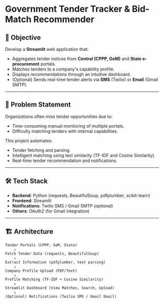 # Government Tender Tracker & Bid-Match Recommender

## 🚀 Objective
Develop a **Streamlit** web application that:
- Aggregates tender notices from **Central (CPPP, GeM)** and **State e-procurement** portals.
- Matches tenders to a company's capability profile.
- Displays recommendations through an intuitive dashboard.
- (Optional) Sends real-time tender alerts via **SMS** (Twilio) or **Email** (Gmail SMTP).

---

## 📌 Problem Statement
Organizations often miss tender opportunities due to:
- Time-consuming manual monitoring of multiple portals.
- Difficulty matching tenders with internal capabilities.

This project automates:
- Tender fetching and parsing.
- Intelligent matching using text similarity (TF-IDF and Cosine Similarity).
- Real-time tender recommendation and notifications.

---

## 🛠️ Tech Stack
- **Backend**: Python (requests, BeautifulSoup, pdfplumber, scikit-learn)
- **Frontend**: Streamlit
- **Notifications**: Twilio SMS / Gmail SMTP (optional)
- **Others**: OAuth2 (for Gmail integration)

---

## 🏗️ Architecture

```plaintext
Tender Portals (CPPP, GeM, State)
    ↓
Fetch Tender Data (requests, BeautifulSoup)
    ↓
Extract Information (pdfplumber, text parsing)
    ↓
Company Profile Upload (PDF/Text)
    ↓
Profile Matching (TF-IDF + Cosine Similarity)
    ↓
Streamlit Dashboard (View Matches, Search, Upload)
    ↓
(Optional) Notifications (Twilio SMS / Gmail Email)

